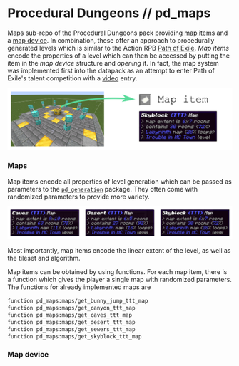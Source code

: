 # Procedural Dungeons // pd_maps

Maps sub-repo of the Procedural Dungeons pack providing [map items](#maps) and a [map device](#map-device). In combination, these offer an approach to procedurally generated levels which is similar to the Action RPB [Path of Exile](https://www.pathofexile.com/). *Map items* encode the properties of a level which can then be accessed by putting the item in the *map device* structure and *opening* it. In fact, the map system was implemented first into the datapack as an attempt to enter Path of Exile's talent competition with a [video](https://www.youtube.com/watch?v=Q7MZA2epbMU) entry.

![](../../../images/maps_overview.png)


### Maps

Map items encode all properties of level generation which can be passed as parameters to the [`pd_generation`](../pd_generation) package. They often come with randomized parameters to provide more variety.

![](../../../images/map_items.png)

Most importantly, map items encode the linear extent of the level, as well as the tileset and algorithm.

Map items can be obtained by using functions. For each map item, there is a function which gives the player a single map with randomized parameters. The functions for already implemented maps are
```mcfunction
function pd_maps:maps/get_bunny_jump_ttt_map
function pd_maps:maps/get_canyon_ttt_map
function pd_maps:maps/get_caves_ttt_map
function pd_maps:maps/get_desert_ttt_map
function pd_maps:maps/get_sewers_ttt_map
function pd_maps:maps/get_skyblock_ttt_map
```




### Map device
